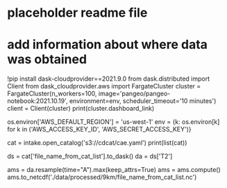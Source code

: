 # placeholder readme file
# add information about where data was obtained

!pip install dask-cloudprovider==2021.9.0
from dask.distributed import Client
from dask_cloudprovider.aws import FargateCluster
cluster = FargateCluster(n_workers=100, image='pangeo/pangeo-notebook:2021.10.19',
                         environment=env, scheduler_timeout='10 minutes')
client = Client(cluster)
print(cluster.dashboard_link)

os.environ['AWS_DEFAULT_REGION'] = 'us-west-1'
env = {k: os.environ[k] for k in ('AWS_ACCESS_KEY_ID', 'AWS_SECRET_ACCESS_KEY')}

cat = intake.open_catalog('s3://cdcat/cae.yaml')
print(list(cat))

ds = cat['file_name_from_cat_list'].to_dask()
da = ds['T2']

ams = da.resample(time="A").max(keep_attrs=True)
ams = ams.compute()
ams.to_netcdf('./data/processed/9km/file_name_from_cat_list.nc')